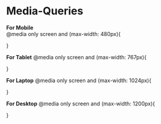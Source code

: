 # Media-Queries

**For Mobile** <br>
@media only screen and (max-width: 480px){

}

**For Tablet**
@media only screen and (max-width: 767px){

}

**For Laptop**
@media only screen and (max-width: 1024px){

}

**For Desktop**
@media only screen and (max-width: 1200px){

}
